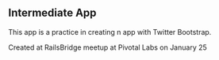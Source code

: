 ## Intermediate App

This app is a practice in creating n app with Twitter Bootstrap.

Created at RailsBridge meetup at Pivotal Labs on January 25
